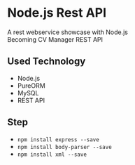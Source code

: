 # Node.js Rest API
A rest webservice showcase with Node.js <br/>
Becoming CV Manager REST API

## Used Technology
- Node.js
- PureORM
- MySQL
- REST API

## Step
- `npm install express --save`
- `npm install body-parser --save`
- `npm install xml --save`
